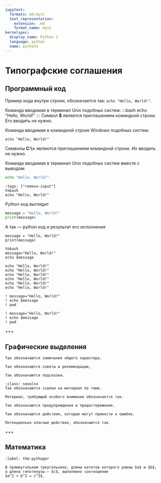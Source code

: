 ```yaml
---
jupytext:
  formats: md:myst
  text_representation:
    extension: .md
    format_name: myst
kernelspec:
  display_name: Python 3
  language: python
  name: python3
---
```


# Типографские соглашения

## Программный код

Пример кода внутри строки, обозначается так: `echo "Hello, World!"`.

Команда вводимая в терминал Unix подобных систем:
:::bash
echo "Hello, World!"
:::
Символ **$** является приглашением командной строки. Его вводить не нужно.

Команда вводимая в командной строке Windows подобных систем:
```shell
echo "Hello, World!"
```
Символы **C:\\>** являются приглашением командной строки. Их вводить не нужно.

Команда вводимая в терминал Unix подобных систем вместе с выводом:
```bash
echo "Hello, World!"
```
```{code-cell} ipython3
:tags: ["remove-input"]
%%bash
echo "Hello, World!"
```

Python код выглядит
```python
message = "Hello, World!"
print(message)
```
А так — python код и результат его исполнения

```{code-cell} ipython3
message = "Hello, World!"
print(message)
```

```{code-cell} python
%%bash
message="Hello, World!"
echo $message
```

```console
echo "Hello, World!"
echo "Hello, World!"
echo "Hello, World!"
echo "Hello, World!"
echo "Hello, World!"
echo "Hello, World!"
```

```{code-cell} python
! message="Hello, World!"
! echo $message
! pwd
```

```{code-cell} python
! message="Hello, World!"
! echo $message
! pwd
```


+++

## Графические выделения

<!--
```{admonition} This is a title
:class: note
:class: warning
:class: tip
:class: caution
:class: attention
:class: danger
:class: error
:class: hint
:class: important
:class: seealso
An example of an admonition with a title.
```
-->

```{note}
Так обозначаются замечания общего характера.
```

```{admonition} Совет
Так обозначаются советы и рекомендации,
```

```{hint}
Так обозначаются подсказки.
```

```{admonition} Смотрите также
:class: seealso
Так обозначаются ссылки на материал по теме.
```

```{attention}
Материал, требующий особого внимания обозначается так.
```

```{warning} 
Так обозначаются предупреждения и предостережения.
```

```{error}
Так обозначаются действия, которые могут привести к ошибке.
```

```{danger}
Потенциально опасные действия, обозначаются так.
```



+++

## Математика

````{prf:theorem} Теорема Пифагора
:label: thm-pythagor

В прямоугольном треугольнике, длины катетов которого равны $a$ и $b$, а длина гипотенузы — $c$, выполнено соотношение
$a^2 + b^2 = c^2$.
````
